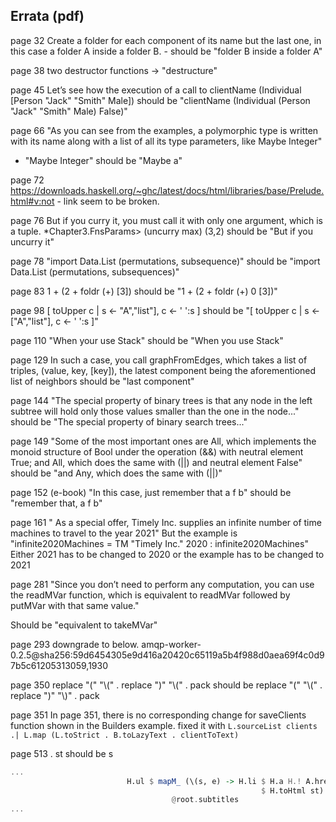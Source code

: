 Errata (pdf)
------

page 32
Create a folder for each component of its name but the last one, in this case a folder A inside a folder B.
	- should be "folder B inside a folder A"

page 38
two destructor functions -> "destructure"

page 45
Let’s see how the execution of a call to clientName (Individual [Person "Jack" "Smith" Male])
should be "clientName (Individual (Person "Jack" "Smith" Male) False)"

page 66
"As you can see from the examples, a polymorphic type is written with its name along with a list of all its type parameters, like Maybe Integer"
- "Maybe Integer" should be "Maybe a"

page 72
https://downloads.haskell.org/~ghc/latest/docs/html/libraries/base/Prelude.html#v:not - link seem to be broken.

page 76
But if you curry it, you must call it with only one argument, which is a tuple.
*Chapter3.FnsParams> (uncurry max) (3,2)
should be "But if you uncurry it"

page 78
"import Data.List (permutations, subsequence)"
should be "import Data.List (permutations, subsequences)"

page 83
1 + (2 + foldr (+) [3])
should be "1 + (2 + foldr (+) 0 [3])"

page 98
[ toUpper c | s <- "A","list"], c <- ' ':s ]
should be "[ toUpper c | s <- ["A","list"], c <- ' ':s ]"

page 110
"When your use Stack"
should be "When you use Stack"

page 129
In such a case, you call graphFromEdges, which takes a list of triples, (value, key, [key]), the latest component being the aforementioned list of neighbors
should be "last component"

page 144
"The special property of binary trees is that any node in the left subtree will hold only those values smaller than the one in the node..."
should be "The special property of binary search trees..."

page 149
"Some of the most important ones are All, which implements the monoid structure of Bool under the operation (&&) with neutral element True; and All, which does the same with (||) and neutral element False"
should be "and Any, which does the same with (||)"

page 152 (e-book)
        "In this case, just remember that a f b" should be "remember that, a f b"

page 161
" As a special offer, Timely Inc. supplies an infinite number of time machines to travel to the year 2021"
But the example is "infinite2020Machines = TM "Timely Inc." 2020 : infinite2020Machines"
Either 2021 has to be changed to 2020 or the example has to be changed to 2021

page 281
"Since you don’t need to perform any computation, you can use the readMVar function, which is equivalent to readMVar followed by putMVar with that same value."

Should be "equivalent to takeMVar"

page 293
downgrade to below.
amqp-worker-0.2.5@sha256:59d6454305e9d416a20420c65119a5b4f988d0aea69f4c0d97b5c61205313059,1930

page 350
replace "(" "\\(" . replace ")" "\\(" . pack should be replace "(" "\\(" . replace ")" "\\)" . pack

page 351
In page 351, there is no corresponding change for saveClients function shown in the Builders example.
fixed it with `L.sourceList clients .| L.map (L.toStrict . B.toLazyText . clientToText)`

page 513 . st should be s
```haskell
...
                          H.ul $ mapM_ (\(s, e) -> H.li $ H.a H.! A.href (fromString ("#elt" ++ show e))
                                                        $ H.toHtml st)
                                    @root.subtitles
...
```
